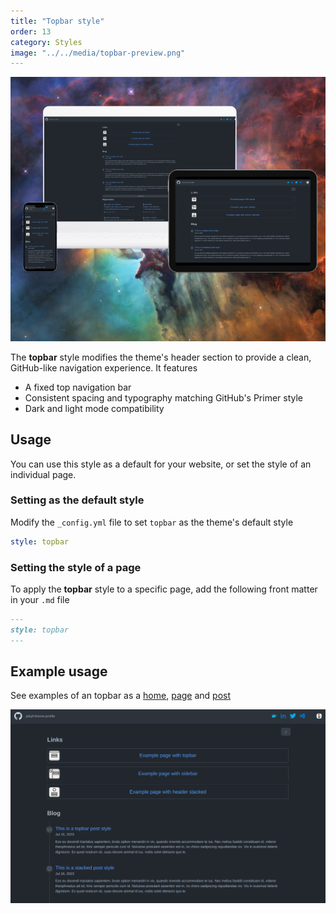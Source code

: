```yaml
---
title: "Topbar style"
order: 13
category: Styles
image: "../../media/topbar-preview.png"
---
```


![](../../media/topbar-preview.png)

The **topbar** style modifies the theme's header section to provide a clean, GitHub-like navigation experience.  It features

- A fixed top navigation bar
- Consistent spacing and typography matching GitHub's Primer style
- Dark and light mode compatibility

## Usage

You can use this style as a default for your website, or set the style of an individual page.

### Setting as the default style

Modify the `_config.yml` file to set `topbar` as the theme's default style

```yml
style: topbar
```

### Setting the style of a page

To apply the **topbar** style to a specific page, add the following front matter in your `.md` file

```md
---
style: topbar
---
```

## Example usage

See examples of an topbar as a [home](../../appbar.md), [page](../../page/appbar.md) and [post](../../_posts/2023-11-10-post-appbar.md)


![](../../media/topbar-tablet.png)
